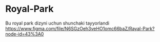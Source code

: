 # Royal-Park
Bu royal park dizyni uchun shunchaki tayyorlandi
https://www.figma.com/file/N6SGzOeh3veHO1omc66baZ/Rayal-Park?node-id=43%3A0

